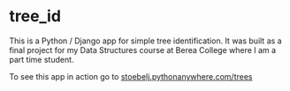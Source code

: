 # tree_id
This is a Python / Django app for simple tree identification.  It was built as a final project for my Data Structures course at Berea College where I am a part time student.

To see this app in action go to [stoebelj.pythonanywhere.com/trees](stoebelj.pythonanywhere.com/trees)
